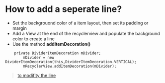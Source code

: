 # How to add a seperate line?  
- Set the backgrouond color of a item layout, then set its padding or margin  
- Add a View at the end of the recyclerview and populate the background color to create a line  
- Use the method **addItemDecoration()**
```
    private DividerItemDecoration mDivider;
        mDivider = new DividerItemDecoration(this,DividerItemDecoration.VERTICAL);
        mRecyclerView.addItemDecoration(mDivider);
```
> [to modifity the line](https://www.jianshu.com/p/64a0021394bb)
